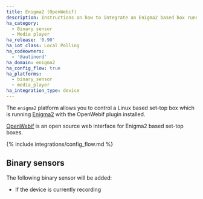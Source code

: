 ```yaml
---
title: Enigma2 (OpenWebif)
description: Instructions on how to integrate an Enigma2 based box running OpenWebif into Home Assistant.
ha_category:
  - Binary sensor
  - Media player
ha_release: '0.90'
ha_iot_class: Local Polling
ha_codeowners:
  - '@autinerd'
ha_domain: enigma2
ha_config_flow: true
ha_platforms:
  - binary_sensor
  - media_player
ha_integration_type: device
---
```


The `enigma2` platform allows you to control a Linux based set-top box which is running [Enigma2](https://github.com/oe-alliance/oe-alliance-enigma2) with the OpenWebif plugin installed.

[OpenWebif](https://github.com/E2OpenPlugins/e2openplugin-OpenWebif) is an open source web interface for Enigma2 based set-top boxes.

{% include integrations/config_flow.md %}

## Binary sensors

The following binary sensor will be added:

- If the device is currently recording
